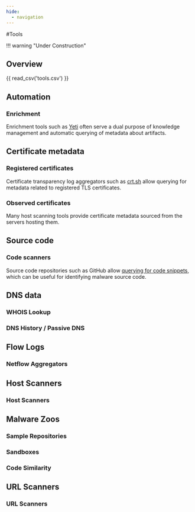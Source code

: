 ```yaml
---
hide:
  - navigation
---
```


#Tools

!!! warning "Under Construction"

## Overview

{{ read_csv('tools.csv') }}

## Automation

### Enrichment

Enrichment tools such as [Yeti](https://yeti-platform.io/) often serve a dual purpose of knowledge management and automatic querying of metadata about artifacts.

## Certificate metadata

### Registered certificates

Certificate transparency log aggregators such as [crt.sh](https://crt.sh/) allow querying for metadata related to registered TLS certificates.

### Observed certificates

Many host scanning tools provide certificate metadata sourced from the servers hosting them.

## Source code

### Code scanners

Source code repositories such as GitHub allow [querying for code snippets](https://github.com/search), which can be useful for identifying malware source code.

## DNS data

### WHOIS Lookup

### DNS History / Passive DNS

## Flow Logs

### Netflow Aggregators

## Host Scanners

### Host Scanners

## Malware Zoos

### Sample Repositories

### Sandboxes

### Code Similarity

## URL Scanners

### URL Scanners